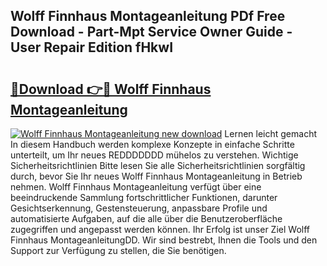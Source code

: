 ## Wolff Finnhaus Montageanleitung PDf Free Download - Part-Mpt Service Owner Guide - User Repair Edition fHkwI

# <h2><a href="http://df8g4u.blite.top/?on=Wolff+Finnhaus+Montageanleitung">🔗Download 👉🔴 Wolff Finnhaus Montageanleitung</a></h2>

[![Wolff Finnhaus Montageanleitung new download](https://i.imgur.com/lujVjoI.png)](http://df8g4u.blite.top/?on=Wolff+Finnhaus+Montageanleitung)
Lernen leicht gemacht In diesem Handbuch werden komplexe Konzepte in einfache Schritte unterteilt, um Ihr neues REDDDDDDD mühelos zu verstehen. Wichtige Sicherheitsrichtlinien Bitte lesen Sie alle Sicherheitsrichtlinien sorgfältig durch, bevor Sie Ihr neues Wolff Finnhaus Montageanleitung in Betrieb nehmen. Wolff Finnhaus Montageanleitung verfügt über eine beeindruckende Sammlung fortschrittlicher Funktionen, darunter Gesichtserkennung, Gestensteuerung, anpassbare Profile und automatisierte Aufgaben, auf die alle über die Benutzeroberfläche zugegriffen und angepasst werden können. Ihr Erfolg ist unser Ziel Wolff Finnhaus MontageanleitungDD. Wir sind bestrebt, Ihnen die Tools und den Support zur Verfügung zu stellen, die Sie benötigen.
